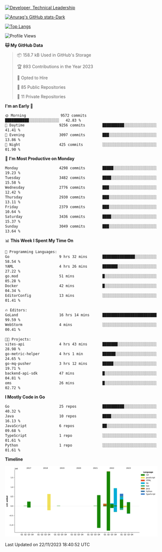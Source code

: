<div>
  <a href="https://www.linkedin.com/in/arielpineiro/" target="_blank" rel="nofollow noopener noreferrer">
    <img src="https://img.shields.io/badge/-LinkedIn-%230077B5?style=for-the-badge&logo=linkedin&logoColor=white" alt="Developer, Technical Leadership" title="Ariel Piñeiro">
  </a>
</div>

[![Anurag's GitHub stats-Dark](https://github-readme-stats.vercel.app/api?username=arielsrv&show_icons=true&theme=dark#gh-dark-mode-only)](https://github.com/anuraghazra/github-readme-stats#gh-dark-mode-only)

[![Top Langs](https://github-readme-stats.vercel.app/api/top-langs/?username=arielsrv&layout=compact&langs_count=10&theme=dark#gh-dark-mode-only)](https://github.com/anuraghazra/github-readme-stats&theme=dark#gh-dark-mode-only)

<!--START_SECTION:waka-->
![Profile Views](http://img.shields.io/badge/Profile%20Views-0-blue)

**🐱 My GitHub Data** 

> 📦 158.7 kB Used in GitHub's Storage 
 > 
> 🏆 893 Contributions in the Year 2023
 > 
> 💼 Opted to Hire
 > 
> 📜 85 Public Repositories 
 > 
> 🔑 11 Private Repositories 
 > 
**I'm an Early 🐤** 

```text
🌞 Morning                9572 commits        ███████████░░░░░░░░░░░░░░   42.83 % 
🌆 Daytime                9256 commits        ██████████░░░░░░░░░░░░░░░   41.41 % 
🌃 Evening                3097 commits        ███░░░░░░░░░░░░░░░░░░░░░░   13.86 % 
🌙 Night                  425 commits         ░░░░░░░░░░░░░░░░░░░░░░░░░   01.90 % 
```
📅 **I'm Most Productive on Monday** 

```text
Monday                   4298 commits        █████░░░░░░░░░░░░░░░░░░░░   19.23 % 
Tuesday                  3482 commits        ████░░░░░░░░░░░░░░░░░░░░░   15.58 % 
Wednesday                2776 commits        ███░░░░░░░░░░░░░░░░░░░░░░   12.42 % 
Thursday                 2930 commits        ███░░░░░░░░░░░░░░░░░░░░░░   13.11 % 
Friday                   2379 commits        ███░░░░░░░░░░░░░░░░░░░░░░   10.64 % 
Saturday                 3436 commits        ████░░░░░░░░░░░░░░░░░░░░░   15.37 % 
Sunday                   3049 commits        ███░░░░░░░░░░░░░░░░░░░░░░   13.64 % 
```


📊 **This Week I Spent My Time On** 

```text
💬 Programming Languages: 
Go                       9 hrs 32 mins       ███████████████░░░░░░░░░░   58.54 % 
YAML                     4 hrs 26 mins       ███████░░░░░░░░░░░░░░░░░░   27.22 % 
go.mod                   51 mins             █░░░░░░░░░░░░░░░░░░░░░░░░   05.28 % 
Docker                   42 mins             █░░░░░░░░░░░░░░░░░░░░░░░░   04.34 % 
EditorConfig             13 mins             ░░░░░░░░░░░░░░░░░░░░░░░░░   01.41 % 

🔥 Editors: 
GoLand                   16 hrs 14 mins      █████████████████████████   99.59 % 
WebStorm                 4 mins              ░░░░░░░░░░░░░░░░░░░░░░░░░   00.41 % 

🐱‍💻 Projects: 
sites-api                4 hrs 43 mins       ███████░░░░░░░░░░░░░░░░░░   28.98 % 
go-metric-helper         4 hrs 1 min         ██████░░░░░░░░░░░░░░░░░░░   24.65 % 
go-mq-pusher             3 hrs 12 mins       █████░░░░░░░░░░░░░░░░░░░░   19.71 % 
backend-api-sdk          47 mins             █░░░░░░░░░░░░░░░░░░░░░░░░   04.81 % 
oms                      26 mins             █░░░░░░░░░░░░░░░░░░░░░░░░   02.72 % 
```

**I Mostly Code in Go** 

```text
Go                       25 repos            ██████████░░░░░░░░░░░░░░░   40.32 % 
Java                     10 repos            ████░░░░░░░░░░░░░░░░░░░░░   16.13 % 
JavaScript               6 repos             ██░░░░░░░░░░░░░░░░░░░░░░░   09.68 % 
TypeScript               1 repo              ░░░░░░░░░░░░░░░░░░░░░░░░░   01.61 % 
Python                   1 repo              ░░░░░░░░░░░░░░░░░░░░░░░░░   01.61 % 
```



**Timeline**

![Lines of Code chart](https://raw.githubusercontent.com/arielsrv/arielsrv/main/assets/bar_graph.png)


 Last Updated on 22/11/2023 18:40:52 UTC
<!--END_SECTION:waka-->
